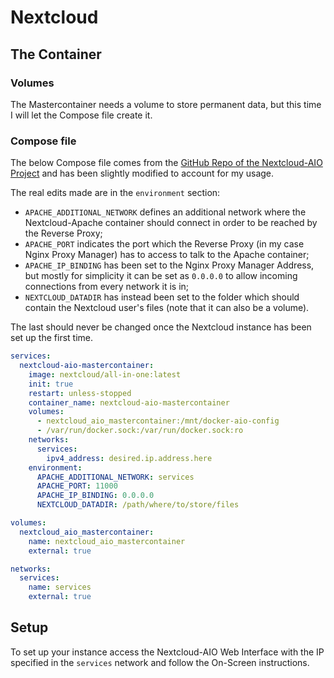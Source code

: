 # Nextcloud
## The Container
### Volumes
The Mastercontainer needs a volume to store permanent data, but this time I will let the Compose file create it.

### Compose file
The below Compose file comes from the [GitHub Repo of the Nextcloud-AIO Project](https://github.com/nextcloud/all-in-one) and has been slightly modified to account for my usage.

The real edits made are in the `environment` section:
* `APACHE_ADDITIONAL_NETWORK` defines an additional network where the Nextcloud-Apache container should connect in order to be reached by the Reverse Proxy;
* `APACHE_PORT` indicates the port which the Reverse Proxy (in my case Nginx Proxy Manager) has to access to talk to the Apache container;
* `APACHE_IP_BINDING` has been set to the Nginx Proxy Manager Address, but mostly for simplicity it can be set as `0.0.0.0` to allow incoming connections from every network it is in;
* `NEXTCLOUD_DATADIR` has instead been set to the folder which should contain the Nextcloud user's files (note that it can also be a volume).

The last should never be changed once the Nextcloud instance has been set up the first time.

```yml
services:
  nextcloud-aio-mastercontainer:
    image: nextcloud/all-in-one:latest
    init: true
    restart: unless-stopped
    container_name: nextcloud-aio-mastercontainer
    volumes:
      - nextcloud_aio_mastercontainer:/mnt/docker-aio-config
      - /var/run/docker.sock:/var/run/docker.sock:ro
    networks:
      services:
        ipv4_address: desired.ip.address.here
    environment:
      APACHE_ADDITIONAL_NETWORK: services
      APACHE_PORT: 11000
      APACHE_IP_BINDING: 0.0.0.0
      NEXTCLOUD_DATADIR: /path/where/to/store/files

volumes:
  nextcloud_aio_mastercontainer:
    name: nextcloud_aio_mastercontainer
    external: true

networks:
  services:
    name: services
    external: true
```

## Setup
To set up your instance access the Nextcloud-AIO Web Interface with the IP specified in the `services` network and follow the On-Screen instructions.